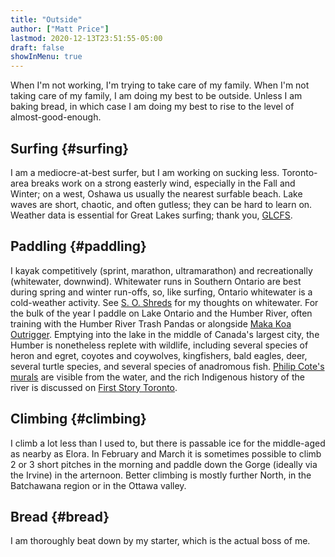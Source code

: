 ```yaml
---
title: "Outside"
author: ["Matt Price"]
lastmod: 2020-12-13T23:51:55-05:00
draft: false
showInMenu: true
---
```


When I'm not working, I'm trying to take care of my family. When I'm not taking care of my family, I am doing my best to be outside. Unless I am baking bread, in which case I am doing my best to rise to the level of almost-good-enough.  

<section class="outline-1">
  <section></section>

## Surfing {#surfing}

I am a mediocre-at-best surfer, but I am working on sucking less. Toronto-area breaks work on a strong easterly wind, especially in the Fall and Winter; on a west, Oshawa us usually the nearest surfable beach. Lake waves are short, chaotic, and often gutless; they can be hard to learn on. Weather data is essential for Great Lakes surfing; thank you, [GLCFS](https://www.glerl.noaa.gov/res/glcfs/).  

</section>

<section class="outline-1">
  <section></section>

## Paddling {#paddling}

I kayak competitively (sprint, marathon, ultramarathon) and recreationally (whitewater, downwind). Whitewater runs in Southern Ontario are best during spring and winter run-offs, so, like surfing, Ontario whitewater is a cold-weather activity. See [S. O. Shreds](https://shred.hackinghistory.ca/) for my thoughts on whitewater. For the bulk of the year I paddle on Lake Ontario and the Humber River, often training with the Humber River Trash Pandas or alongside [Maka Koa Outrigger](https://www.instagram.com/makakoaoc/?hl=en). Emptying into the lake in the middle of Canada's largest city, the Humber is nonetheless replete with wildlife, including several species of heron and egret, coyotes and coywolves, kingfishers, bald eagles, deer, several turtle species, and several species of anadromous fish. [Philip Cote's murals](https://www.cbc.ca/news/canada/toronto/programs/metromorning/old-mill-bridge-transformed-into-canvas-for-indigenous-art-1.4213284) are visible from the water, and the rich Indigenous history of the river is discussed on [First Story Toronto](https://firststoryblog.wordpress.com/).  

</section>

<section class="outline-1">
  <section></section>

## Climbing {#climbing}

I climb a lot less than I used to, but there is passable ice for the middle-aged as nearby as Elora. In February and March it is sometimes possible to climb 2 or 3 short pitches in the morning and paddle down the Gorge (ideally via the Irvine) in the arternoon.  Better climbing is mostly further North, in the Batchawana region or in the Ottawa valley.  

</section>

<section class="outline-1">
  <section></section>

## Bread {#bread}

I am thoroughly beat down by my starter, which is the actual boss of me.  

</section>
